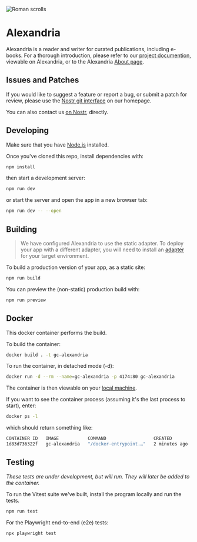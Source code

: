 ![Roman scrolls](https://i.nostr.build/M5qXa.jpg) 

# Alexandria

Alexandria is a reader and writer for curated publications, including e-books.
For a thorough introduction, please refer to our [project documention](https://next-alexandria.gitcitadel.eu/publication?d=gitcitadel-project-documentation-by-stella-v-1), viewable on Alexandria, or to the Alexandria [About page](https://next-alexandria.gitcitadel.eu/about).

## Issues and Patches

If you would like to suggest a feature or report a bug, or submit a patch for review, please use the [Nostr git interface](https://gitcitadel.com/r/naddr1qvzqqqrhnypzplfq3m5v3u5r0q9f255fdeyz8nyac6lagssx8zy4wugxjs8ajf7pqyt8wumn8ghj7ur4wfcxcetjv4kxz7fwvdhk6tcqpfqkcetcv9hxgunfvyamcf5z) on our homepage.

You can also contact us [on Nostr](https://njump.me/nprofile1qqsggm4l0xs23qfjwnkfwf6fqcs66s3lz637gaxhl4nwd2vtle8rnfqprfmhxue69uhhg6r9vehhyetnwshxummnw3erztnrdaks5zhueg), directly.

## Developing

Make sure that you have [Node.js](https://nodejs.org/en/download/package-manager) installed.

Once you've cloned this repo, install dependencies with:

```bash
npm install
```

then start a development server:
```bash
npm run dev
```

or start the server and open the app in a new browser tab:
```bash
npm run dev -- --open
```

## Building

> We have configured Alexandria to use the static adapter. To deploy your app with a different adapter, you will need to install an [adapter](https://kit.svelte.dev/docs/adapters) for your target environment.

To build a production version of your app, as a static site:
```bash
npm run build
```

You can preview the (non-static) production build with:
```bash
npm run preview
```

## Docker

This docker container performs the build.

To build the container:
```bash
docker build . -t gc-alexandria
```

To run the container, in detached mode (-d):
```bash
docker run -d --rm --name=gc-alexandria -p 4174:80 gc-alexandria
```

The container is then viewable on your [local machine](http://localhost:4174).

If you want to see the container process (assuming it's the last process to start), enter:

```bash
docker ps -l
```

which should return something like: 

```bash
CONTAINER ID   IMAGE           COMMAND                  CREATED         STATUS         PORTS                                     NAMES
1d83d736322f   gc-alexandria   "/docker-entrypoint.…"   2 minutes ago   Up 2 minutes   0.0.0.0:4174->80/tcp, [::]:4174->80/tcp   gc-alexandria
```

## Testing

*These tests are under development, but will run. They will later be added to the container.*

To run the Vitest suite we've built, install the program locally and run the tests.
```bash
npm run test
```

For the Playwright end-to-end (e2e) tests:
```bash
npx playwright test
```